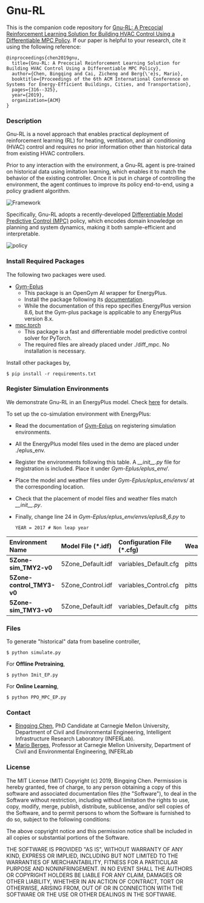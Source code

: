 # Gnu-RL

This is the companion code repository for [Gnu-RL: A Precocial Reinforcement Learning Solution for Building HVAC Control Using a Differentiable MPC Policy](https://dl.acm.org/citation.cfm?id=3360849). If our paper is helpful to your research, cite it using the following reference:

```
@inproceedings{chen2019gnu,
  title={Gnu-RL: A Precocial Reinforcement Learning Solution for Building HVAC Control Using a Differentiable MPC Policy},
  author={Chen, Bingqing and Cai, Zicheng and Berg{\'e}s, Mario},
  booktitle={Proceedings of the 6th ACM International Conference on Systems for Energy-Efficient Buildings, Cities, and Transportation},
  pages={316--325},
  year={2019},
  organization={ACM}
}
```

### Description
Gnu-RL is a novel approach that enables practical deployment of reinforcement learning (RL) for heating, ventilation, and air conditioning (HVAC) control and requires no prior information other than historical data from existing HVAC controllers. 

Prior to any interaction with the environment, a Gnu-RL agent is pre-trained on historical data using imitation learning, which enables it to match the behavior of the existing controller. Once it is put in charge of controlling the environment, the agent continues to improve its policy end-to-end, using a policy gradient algorithm.

![Framework](imgs/framework.png)

Specifically, Gnu-RL adopts a recently-developed [Differentiable Model Predictive Control (MPC)](http://papers.nips.cc/paper/8050-differentiable-mpc-for-end-to-end-planning-and-control.pdf) policy, which encodes domain knowledge on planning and system dynamics, making it both sample-efficient and interpretable. 

![policy](imgs/policy.png)

### Install Required Packages
The following two packages were used.    
- [Gym-Eplus](https://github.com/zhangzhizza/Gym-Eplus)
    - This package is an OpenGym AI wrapper for EnergyPlus. 
    - Install the package following its [documentation](https://github.com/zhangzhizza/Gym-Eplus).
    - While the documentation of this repo specifies EnergyPlus version 8.6, but the Gym-plus package is applicable to any EnergyPlus version 8.x. 
- [mpc.torch](https://github.com/locuslab/mpc.pytorch)
    - This package is a fast and differentiable model predictive control solver for PyTorch.
    - The required files are already placed under ./diff_mpc. No installation is necessary.

Install other packages by, 
```
$ pip install -r requirements.txt
``` 

### Register Simulation Environments
We demonstrate Gnu-RL in an EnergyPlus model. Check [here](Demo.ipynb) for details.

To set up the co-simulation environment with EnergyPlus: 
- Read the documentation of [Gym-Eplus](https://github.com/zhangzhizza/Gym-Eplus) on registering simulation environments. 
- All the EnergyPlus model files used in the demo are placed under ./eplus_env.
- Register the environments following this table. A  *\_\_init\_\_.py* file for registration is included. Place it under *Gym-Eplus/eplus_env/*. 
- Place the model and weather files under *Gym-Eplus/eplus_env/envs/* at the corresponding location.  
- Check that the placement of model files and weather files match *\_\_init\_\_.py*.
- Finally, change line 24 in *Gym-Eplus/eplus_env/envs/eplus8_6.py* to  

  ```
  YEAR = 2017 # Non leap year
  ```


| **Environment Name** |**Model File (\*.idf)**|**Configuration File (\*.cfg)**|**Weather File (\*.epw)**| 
|:----------------|:---------------|:--------|:-----------|
|**5Zone-sim_TMY2-v0**|5Zone_Default.idf|variables_Default.cfg|pittsburgh_TMY2.epw|
|**5Zone-control_TMY3-v0**|5Zone_Control.idf|variables_Control.cfg|pittsburgh_TMY3.epw|
| **5Zone-sim_TMY3-v0**   | 5Zone_Default.idf|variables_Default.cfg|pittsburgh_TMY3.epw|


### Files

To generate "historical" data from baseline controller, 

```
$ python simulate.py
```

For **Offline Pretraining**, 
```
$ python Imit_EP.py
```

For **Online Learning**, 
```
$ python PPO_MPC_EP.py
``` 

### Contact
- [Bingqing Chen](mailto:bingqinc@andrew.cmu.edu), PhD Candidate at Carnegie Mellon University, Department of Civil and Environmental Engineering, Intelligent Infrastructure Research Laboratory (INFERLab).
- [Mario Berges](mailto:marioberges@cmu.edu), Professor at Carnegie Mellon University, Department of Civil and Environmental Engineering, INFERLab

### License

The MIT License (MIT) Copyright (c) 2019, Bingqing Chen. Permission is hereby granted, free of charge, to any person obtaining a copy of this software and associated documentation files (the "Software"), to deal in the Software without restriction, including without limitation the rights to use, copy, modify, merge, publish, distribute, sublicense, and/or sell copies of the Software, and to permit persons to whom the Software is furnished to do so, subject to the following conditions:

The above copyright notice and this permission notice shall be included in all copies or substantial portions of the Software.

THE SOFTWARE IS PROVIDED "AS IS", WITHOUT WARRANTY OF ANY KIND, EXPRESS OR IMPLIED, INCLUDING BUT NOT LIMITED TO THE WARRANTIES OF MERCHANTABILITY, FITNESS FOR A PARTICULAR PURPOSE AND NONINFRINGEMENT. IN NO EVENT SHALL THE AUTHORS OR COPYRIGHT HOLDERS BE LIABLE FOR ANY CLAIM, DAMAGES OR OTHER LIABILITY, WHETHER IN AN ACTION OF CONTRACT, TORT OR OTHERWISE, ARISING FROM, OUT OF OR IN CONNECTION WITH THE SOFTWARE OR THE USE OR OTHER DEALINGS IN THE SOFTWARE.
